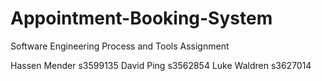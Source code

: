 # Appointment-Booking-System
Software Engineering Process and Tools Assignment

Hassen Mender s3599135
David Ping s3562854
Luke Waldren s3627014